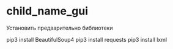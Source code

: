 # child_name_gui

Установить предварительно библиотеки

pip3 install BeautifulSoup4
pip3 install requests
pip3 install lxml
